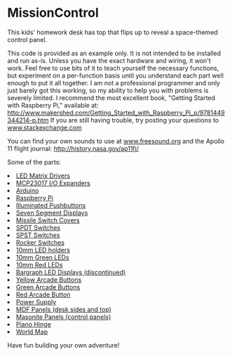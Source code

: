 MissionControl
==============

This kids' homework desk has top that flips up to reveal a space-themed control panel. 

This code is provided as an example only. It is not intended to be installed and run as-is. Unless you have the exact hardware and wiring, it won't work. Feel free to use bits of it to teach yourself the necessary functions, but experiment on a per-function basis until you understand each part well enough to put it all together. I am not a professional programmer and only just barely got this working, so my ability to help you with problems is severely limited. I recommend the most excellent book, "Getting Started with Raspberry Pi," available at: http://www.makershed.com/Getting_Started_with_Raspberry_Pi_p/9781449344214-p.htm  If you are still having trouble, try posting your questions to www.stackexchange.com

You can find your own sounds to use at www.freesound.org and the Apollo 11 flight journal: http://history.nasa.gov/ap11fj/

Some of the parts:
<li><a href="http://www.adafruit.com/products/1427" data-toggle="tooltip" title="">LED Matrix Drivers</a>
<li><a href="http://www.adafruit.com/products/732" data-toggle="tooltip" title="">MCP23017 I/O Expanders</a> 
<li><a href="http://www.adafruit.com/products/501" data-toggle="tooltip" title="">Arduino</a>
<li><a href="http://www.adafruit.com/products/998" data-toggle="tooltip" title="">Raspberry Pi</a>
<li><a href="http://www.adafruit.com/products/491" data-toggle="tooltip" title="">Illuminated Pushbuttons</a> 
<li><a href="https://www.sparkfun.com/products/11405" data-toggle="tooltip" title="">Seven Segment Displays</a>
<li><a href="https://www.sparkfun.com/products/9278" data-toggle="tooltip" title="">Missile Switch Covers</a>
<li><a href="http://www.newark.com/multicomp/mcr13-7-05/switch-toggle-spdt-10a-125vac/dp/94T9288?ost=MCR13-7-05" data-toggle="tooltip" title="">SPDT Switches</a>
<li><a href="http://www.newark.com/multicomp/mcr13-5-01/switch-toggle-spst-10a-125vac/dp/94T9281?ost=MCR13-5-01" data-toggle="tooltip" title="">SPST Switches</a>
<li><a href="http://www.mouser.com/ProductDetail/CW-Industries/GRS-2011-2600/?qs=sGAEpiMZZMtNT9UGfLL4eOd3cDQgL8vMLSrsYhJeoyk%3d">Rocker Switches</a>
<li><a href="http://www.newark.com/kingbright/rtf-1090/mounting-clip-10mm-led/dp/97K8981?ost=RTF-1090" data-toggle="tooltip" title="">10mm LED holders</a>
<li><a href="http://www.adafruit.com/products/844" data-toggle="tooltip" title="">10mm Green LEDs</a>
<li><a href="http://www.adafruit.com/products/845" data-toggle="tooltip" title="">10mm Red LEDs</a>
<li><a href="http://www.adafruit.com/products/459" data-toggle="tooltip" title="">Bargraph LED Displays (discontinued)</a> 
<li><a href="http://www.adafruit.com/product/474" data-toggle="tooltip" title="">Yellow Arcade Buttons</a>
<li><a href="http://www.adafruit.com/product/475" data-toggle="tooltip" title="">Green Arcade Buttons</a>
<li><a href="http://www.adafruit.com/product/473" data-toggle="tooltip" title="">Red Arcade Button</a>
<li><a href="http://www.adafruit.com/product/658" data-toggle="tooltip" title="">Power Supply</a>
<li><a href="http://www.homedepot.com/p/Unbranded-3-4-in-x-2-ft-x-4-ft-Medium-Density-Fiberboard-1508112/202089064" data-toggle="tooltip" title="">MDF Panels (desk sides and top)</a>
<li><a href="http://www.homedepot.com/p/Project-Panels-1-8-in-x-2-ft-x-4-ft-Hardboard-Tempered-7005015/202088786" data-toggle="tooltip" title="">Masonite Panels (control panels)</a>
<li><a href="http://www.homedepot.com/p/Everbilt-1-1-2-in-x-48-in-Bright-Nickel-Continuous-Hinge-15372/202034038" data-toggle="tooltip" title="">Piano Hinge</a>
<li><a href="http://www.casa.com/p/wallpops-world-dry-erase-maps-wall-applique-multicolor-437544" data-toggle="tooltip" title="">World Map</a>


Have fun building your own adventure!
